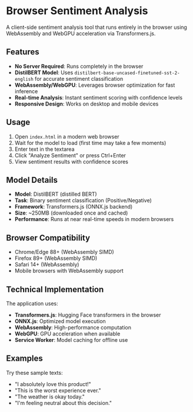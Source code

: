 # Browser Sentiment Analysis

A client-side sentiment analysis tool that runs entirely in the browser using WebAssembly and WebGPU acceleration via Transformers.js.

## Features

- **No Server Required**: Runs completely in the browser
- **DistilBERT Model**: Uses `distilbert-base-uncased-finetuned-sst-2-english` for accurate sentiment classification
- **WebAssembly/WebGPU**: Leverages browser optimization for fast inference
- **Real-time Analysis**: Instant sentiment scoring with confidence levels
- **Responsive Design**: Works on desktop and mobile devices

## Usage

1. Open `index.html` in a modern web browser
2. Wait for the model to load (first time may take a few moments)
3. Enter text in the textarea
4. Click "Analyze Sentiment" or press Ctrl+Enter
5. View sentiment results with confidence scores

## Model Details

- **Model**: DistilBERT (distilled BERT)
- **Task**: Binary sentiment classification (Positive/Negative)
- **Framework**: Transformers.js (ONNX.js backend)
- **Size**: ~250MB (downloaded once and cached)
- **Performance**: Runs at near real-time speeds in modern browsers

## Browser Compatibility

- Chrome/Edge 88+ (WebAssembly SIMD)
- Firefox 89+ (WebAssembly SIMD)
- Safari 14+ (WebAssembly)
- Mobile browsers with WebAssembly support

## Technical Implementation

The application uses:
- **Transformers.js**: Hugging Face transformers in the browser
- **ONNX.js**: Optimized model execution
- **WebAssembly**: High-performance computation
- **WebGPU**: GPU acceleration when available
- **Service Worker**: Model caching for offline use

## Examples

Try these sample texts:
- "I absolutely love this product!"
- "This is the worst experience ever."
- "The weather is okay today."
- "I'm feeling neutral about this decision."